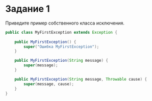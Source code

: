 #  Задание 1

Приведите пример собственного класса исключения.

```java
public class MyFirstException extends Exception {
    
    public MyFirstException() {
        super("Ошибка MyFirstException");
    }

    public MyFirstException(String message) {
        super(message);
    }

    public MyFirstException(String message, Throwable cause) {
        super(message, cause);
    }
}
```
